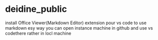 # deidine_public
install Office Viewer(Markdown Editor) extension pour vs code to use markdown esy way you can open instance machine in github and use vs codethere rather in locl machine
